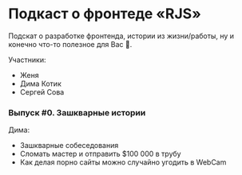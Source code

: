 # Подкаст о фронтеде «RJS»

Подскат о разработке фронтенда, истории из жизни/работы, ну и конечно что-то полезное для Вас 🙂.  

Участники:

- Женя
- Дима Котик
- Сергей Сова

### Выпуск #0. Зашкварные истории

Дима:

- Зашкварные собеседования
- Сломать мастер и отправить $100 000 в трубу
- Как делая порно сайты можно случайно угодить в WebCam
